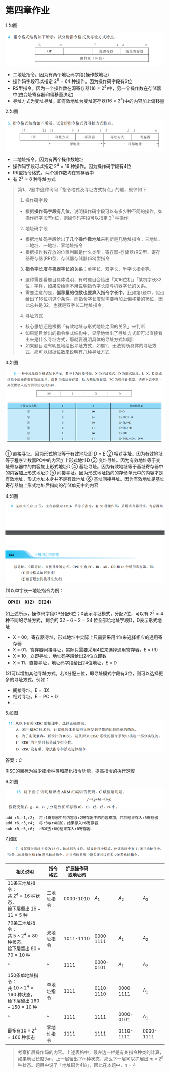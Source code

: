 # 第四章作业

1.如图

![第4题](images/2023-01-15-10-55-34.png)

* 二地址指令。因为有两个地址码字段(操作数地址)
* 操作码字段可以指定 $2^6 = 64$ 种操作。因为操作码字段有6位
* RS型指令。因为一个操作数在源寄存器($16 = 2^4$)中，另一个操作数在存储器中(由变址寄存器和偏移量决定)
* 寻址方式为变址寻址。即有效地址为变址寄存器($16 = 2^4$)中的内容加上偏移量

2.如图

![第5题](images/2023-01-15-11-04-20.png)

* 二地址指令。因为有两个操作数地址
* 操作码字段可以指定 $2^4 = 16$ 种操作。因为操作码字段有4位
* RR型指令格式。两个操作数均在寄存器中
* 有 $2^3 = 8$ 种寻址方式

> 第1、2题中这种询问「指令格式及寻址方式特点」的题，规律如下.
> 1. 操作码字段
>   * 根据**操作码字段有几位**，说明操作码字段可以有多少种不同的操作。如操作码字段有n位，则操作码字段可以指定 $2^n$ 种操作
> 2. 地址码字段
>   * 根据地址码字段给出了**几个操作数地址**来判断是几地址指令：三地址、二地址、一地址、零地址指令
>   * 根据操作数存放的位置判断是什么类型：寄存器-存储器(RS)型、寄存器寄存器(RR)型、存储器存储器(SS)型指令
> 3. **指令字长度与机器字长的关系**：单字长、双字长、半字长指令等。
> * 这种需要看题目具体说明，有时题目会给出「某16位机」「某机字长32位」字样，如果没给则不用说明指令字长度与机器字长的关系。
> * 需要注意的是，**偏移量的位数也要算入指令字长中**，比如第1题中，假设给出了16位机这个条件，而指令字长度就需要再加上偏移量的16位，因此总共是32，也就是双字长二地址指令。
> 
> 4. 寻址方式
>   * 核心思想还是根据「有效地址与形式地址之间的关系」来判断
>   * 如果题目给出的指令格式结构中，显示地给出了寻址方式即可以直接看出来是什么寻址方式，那就要说明具体的寻址方式如题1
>   * 如果题目没有明显地给出寻址方式，如题2，无法判断具体的寻址方式，那可以根据位数来说明有几种寻址方式

3.如图

![第6题](images/![第6题](images/2023-01-15-11-14-08.png).png)

① 直接寻址。因为形式地址等于有效地址即 $D = E$ 
② 相对寻址。因为有效地址等于程序计数器PC中的内容加上形式地址D
③ 变址寻址。因为有效地址等于变址寄存器中的内容加上形式地址D
④ 基址寻址。因为有效地址等于基址寄存器中的内容加上形式地址D
⑤ 间接寻址。因为形式地址指向的存储单元中的内容才是有效地址，形式地址本身并不是有效地址
⑥ 基址间接寻址。因为有效地址是基址寄存器加上形式地址后指向的存储单元中的内容

4.如图

![第8题](images/2023-01-15-11-35-09.png)

(1)以单字长一地址指令为例：

| OP(6) | X(2) | D(24) |
| ----- | ---- | ----- |

如上述所示，操作码字段OP分配6位；X表示寻址模式，分配2位，可以有 $2^2 = 4$ 种不同的寻址方式，剩余的 $32 - 6 - 2 = 24$ 位全部给地址字段D，D表示形式地址

* X = 00，寄存器寻址，形式地址中实际上只需要采用4位来选择相应的通用寄存器
* X = 01，寄存器间接寻址，实际只需要采用4位来选择通用寄存器，E = (R)
* X = 10，立即寻址，地址码字段给出24位立即数
* X = 11，直接寻址，地址码字段给出24位地址，E = D

(2)可以增加其他寻址方式。若X分配三位，即寻址模式字段有3位，则可以选择更多的寻址方式。例如：
* 间接寻址。E = (D)
* 相对寻址。E = PC + D
* ...

5.如图

![第11题](images/2023-01-15-12-14-45.png)

答案：C

RISC的目标为减少指令种类和简化指令功能，提高指令的执行速度

6.如图

![第16题](images/2023-01-15-12-20-59.png)

``` armasm
add r5,r1,r2;  将r1寄存器中的内容与r2寄存器中的内容相加，并将结果存入r5寄存器
add r6,r3,r4;  将r3与r4相加，结果存入r6寄存器
sub r0,r5,r6;  r5减去r6的结果存入r0寄存器
```

7.如图

![第17题](images/2023-01-15-12-29-26.png)

| 相关说明                                                                                   | 指令格式   | 扩展操作码或地址码 |           |           |           |
| ------------------------------------------------------------------------------------------ | ---------- | ------------------ | --------- | --------- | --------- |
| 11条三地址指令：<br>共 $2^4 = 16$ 种状态，<br>给下层留出 $16 -11 = 5$ 种                   | 三地址指令 | 0000-1010          | $A_1$     | $A_2$     | $A_3$     |
| 70条二地址指令：<br> 共 $5 \times 2^4 = 80$ 种状态，<br> 给下层留出 $80 - 70 = 10$ 种      | 双地址指令 | 1011-1110          | 0000-1111 | $A_1$     | $A_2$     |
| ^                                                                                          | ^          | 1111               | 0000-0101 | $A_1$     | $A_2$     |
| 150条单地址指令：<br> 共 $10 \times 2^4 = 160$ 种状态，<br> 给下层留出 $160 - 150 = 10$ 种 | 单地址指令 | 1111               | 0110-1110 | 0000-1111 | $A_1$     |
| ^                                                                                          | ^          | 1111               | 1111      | 0000-0101 | $A_1$     |
| 最多有$10 \times 2^4 = 160$ 种状态                                                         | 零地址指令 | 1111               | 1111      | 0110-1111 | 0000-1111 |

> 考察扩展操作码的内容。上述表格中，最左边一栏是有关指令种类的计算，如果地址长度为n，上一层留出了m种状态，那么下一层可以扩展出 $m \times 2^n$ 种状态。题目中说了「地址码为4位」，因此在本题中，n = 4